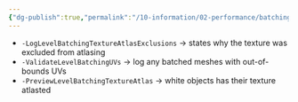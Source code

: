 ```yaml
---
{"dg-publish":true,"permalink":"/10-information/02-performance/batching/commands/","created":"2024-03-31T21:05:40.304+07:00","updated":"2024-03-31T22:31:41.817+07:00"}
---
```


* `-LogLevelBatchingTextureAtlasExclusions` → states why the texture was excluded from atlasing
* `-ValidateLevelBatchingUVs` → log any batched meshes with out-of-bounds UVs
* `-PreviewLevelBatchingTextureAtlas` → white objects has their texture atlasted